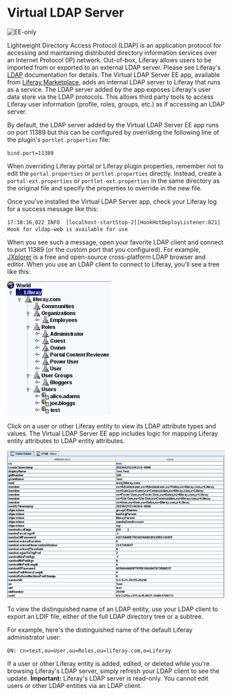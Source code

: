 # Virtual LDAP Server

![EE-only](../../images/ee-feature-web.png)

Lightweight Directory Access Protocol (LDAP) is an application protocol for
accessing and maintaining distributed directory information services over an
Internet Protocol (IP) network. Out-of-box, Liferay allows users to be imported
from or exported to an external LDAP server. Please see Liferay's
[LDAP](discover/portal/-/knowledge_base/6-2/integrating-existing-users-into-liferay#ldap)
documentation for details. The Virtual LDAP Server EE app, available from
[Liferay Marketplace](https://www.liferay.com/marketplace/-/mp/application/15186785),
adds an internal LDAP server to Liferay that runs as a service. The LDAP server
added by the app exposes Liferay's user data store via the LDAP protocols. This
allows third party tools to access Liferay user information (profile, roles,
groups, etc.) as if accessing an LDAP server.

By default, the LDAP server added by the Virtual LDAP Server EE app runs on port
11389 but this can be configured by overriding the following line of the
plugin's `portlet.properties` file:

    bind.port=11389

When overriding Liferay portal or Liferay plugin properties, remember not to
edit the `portal.properties` or `portlet.properties` directly. Instead, create a
`portal-ext.properties` or `portlet-ext.properties` in the same directory as the
original file and specify the properties to override in the new file.

Once you've installed the Virtual LDAP Server app, check your Liferay log for
a success message like this:

    17:38:16,022 INFO  [localhost-startStop-2][HookHotDeployListener:821] Hook for vldap-web is available for use

When you see such a message, open your favorite LDAP client and connect to port
11389 (or the custom port that you configured). For example,
[JXplorer](http://jxplorer.org) is a free
and open-source cross-platform LDAP browser and editor. When you use an LDAP
client to connect to Liferay, you'll see a tree like this:

![Figure 1: Depending on your LDAP client and the contents of your portal, you should see a tree like this when you connect to Liferay's LDAP server.](../../images/virtual-ldap-ee-jxplorer.png)

Click on a user or other Liferay entity to view its LDAP attribute types and
values. The Virtual LDAP Server EE app includes logic for mapping Liferay entity
attributes to LDAP entity attributes.

![Figure 2: Click on a user or other Liferay entity to view its LDAP attribute types and values.](../../images/virtual-ldap-ee-jxplorer2.png)

To view the distinguished name of an LDAP entity, use your LDAP client to export
an LDIF file, either of the full LDAP directory tree or a subtree.

For example, here's the distinguished name of the default Liferay administrator
user:

    DN: cn=test,ou=User,ou=Roles,ou=liferay.com,o=Liferay

If a user or other Liferay entity is added, edited, or deleted while you're
browsing Liferay's LDAP server, simply refresh your LDAP client to see the
update. **Important:** Liferay's LDAP server is read-only. You cannot edit users
or other LDAP entities via an LDAP client.
